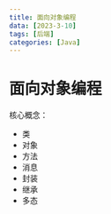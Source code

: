 ```yaml
---
title: 面向对象编程
data: [2023-3-10]
tags: [后端]
categories: [Java]
---
```


# 面向对象编程

核心概念：

- 类
- 对象
- 方法
- 消息
- 封装
- 继承
- 多态

